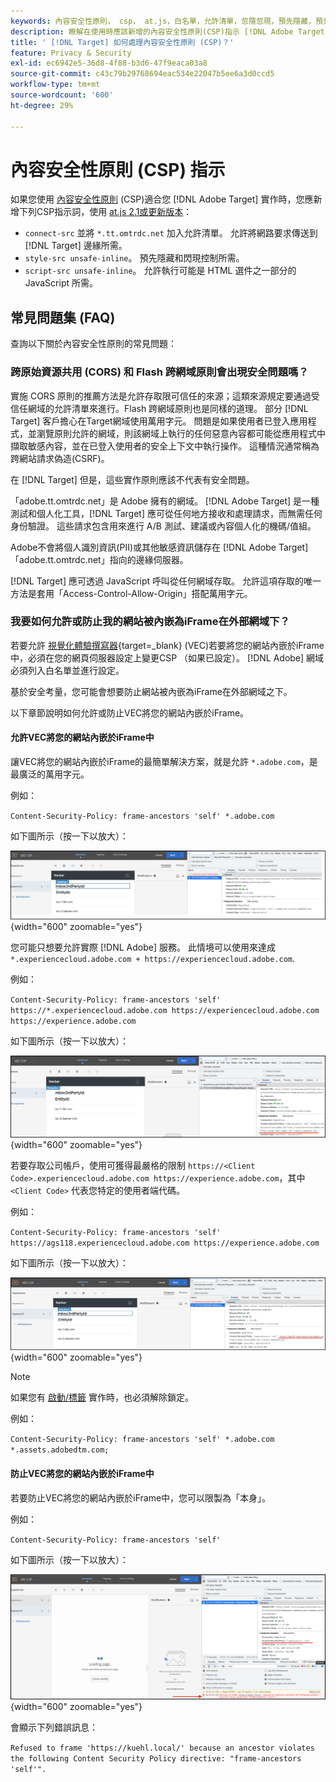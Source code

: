 ```yaml
---
keywords: 內容安全性原則， csp， at.js，白名單，允許清單，忽隱忽現，預先隱藏，預先隱藏，內容安全性原則， iFrame， iframe
description: 瞭解在使用時應該新增的內容安全性原則(CSP)指示 [!DNL Adobe Target].
title: ' [!DNL Target] 如何處理內容安全性原則 (CSP)？'
feature: Privacy & Security
exl-id: ec6942e5-36d8-4f88-b3d6-47f9eaca03a8
source-git-commit: c43c79b29768694eac534e22047b5ee6a3d0ccd5
workflow-type: tm+mt
source-wordcount: '600'
ht-degree: 29%

---
```


# 內容安全性原則 (CSP) 指示

如果您使用 [內容安全性原則](https://zh.wikipedia.org/wiki/Content_Security_Policy) (CSP)適合您 [!DNL Adobe Target] 實作時，您應新增下列CSP指示詞，使用 [at.js 2.1或更新版本](../../implement/client-side/atjs/target-atjs-versions.md)：

* `connect-src` 並將 `*.tt.omtrdc.net` 加入允許清單。 允許將網路要求傳送到 [!DNL Target] 邊緣所需。
* `style-src unsafe-inline`。 預先隱藏和閃現控制所需。
* `script-src unsafe-inline`。 允許執行可能是 HTML 選件之一部分的 JavaScript 所需。

## 常見問題集 (FAQ)

查詢以下關於內容安全性原則的常見問題：

### 跨原始資源共用 (CORS) 和 Flash 跨網域原則會出現安全問題嗎？

實施 CORS 原則的推薦方法是允許存取限可信任的來源；這類來源規定要通過受信任網域的允許清單來進行。Flash 跨網域原則也是同樣的道理。 部分 [!DNL Target] 客戶擔心在Target網域使用萬用字元。 問題是如果使用者已登入應用程式，並瀏覽原則允許的網域，則該網域上執行的任何惡意內容都可能從應用程式中擷取敏感內容，並在已登入使用者的安全上下文中執行操作。 這種情況通常稱為跨網站請求偽造(CSRF)。

在 [!DNL Target] 但是，這些實作原則應該不代表有安全問題。

「adob&#x200B;&#x200B;e.tt.omtrdc.net」是 Adobe 擁有的網域。 [!DNL Adobe Target] 是一種測試和個人化工具，[!DNL Target] 應可從任何地方接收和處理請求，而無需任何身份驗證。 這些請求包含用來進行 A/B 測試、建議或內容個人化的機碼/值組。

Adobe不會將個人識別資訊(PII)或其他敏感資訊儲存在 [!DNL Adobe Target] 「adobe.tt.omtrdc.net」指向的邊緣伺服器。

[!DNL Target] 應可透過 JavaScript 呼叫從任何網域存取。 允許這項存取的唯一方法是套用「Access-Control-Allow-Origin」搭配萬用字元。

### 我要如何允許或防止我的網站被內嵌為iFrame在外部網域下？

若要允許 [視覺化體驗撰寫器](https://experienceleague.adobe.com/docs/target/using/experiences/vec/visual-experience-composer.html){target=_blank} (VEC)若要將您的網站內嵌於iFrame中，必須在您的網頁伺服器設定上變更CSP （如果已設定）。 [!DNL Adobe] 網域必須列入白名單並進行設定。

基於安全考量，您可能會想要防止網站被內嵌為iFrame在外部網域之下。

以下章節說明如何允許或防止VEC將您的網站內嵌於iFrame。

#### 允許VEC將您的網站內嵌於iFrame中

讓VEC將您的網站內嵌於iFrame的最簡單解決方案，就是允許 `*.adobe.com`，是最廣泛的萬用字元。

例如：

`Content-Security-Policy: frame-ancestors 'self' *.adobe.com`

如下圖所示（按一下以放大）：


![CSP搭配最廣泛的萬用字元](/help/dev/before-implement/privacy/assets/csp-adobe.png){width="600" zoomable="yes"}

您可能只想要允許實際 [!DNL Adobe] 服務。 此情境可以使用來達成 `*.experiencecloud.adobe.com + https://experiencecloud.adobe.com`.

例如：

`Content-Security-Policy: frame-ancestors 'self' https://*.experiencecloud.adobe.com https://experiencecloud.adobe.com https://experience.adobe.com`

如下圖所示（按一下以放大）：

![具有ExperienceCloud範圍的CSP](/help/dev/before-implement/privacy/assets/csp-experiencecloud.png){width="600" zoomable="yes"}

若要存取公司帳戶，使用可獲得最嚴格的限制 `https://<Client Code>.experiencecloud.adobe.com https://experience.adobe.com`，其中 `<Client Code>` 代表您特定的使用者端代碼。

例如：

`Content-Security-Policy: frame-ancestors 'self'  https://ags118.experiencecloud.adobe.com https://experience.adobe.com`

如下圖所示（按一下以放大）：

![限定使用者端代碼範圍的CSP](/help/dev/before-implement/privacy/assets/csp-clientcode.png){width="600" zoomable="yes"}

>[!NOTE]
>
>如果您有 [啟動/標籤](/help/dev/implement/client-side/atjs/how-to-deployatjs/implement-target-using-adobe-launch.md) 實作時，也必須解除鎖定。
>
>例如：
>
> `Content-Security-Policy: frame-ancestors 'self' *.adobe.com *.assets.adobedtm.com;`

#### 防止VEC將您的網站內嵌於iFrame中

若要防止VEC將您的網站內嵌於iFrame中，您可以限製為「本身」。

例如：

`Content-Security-Policy: frame-ancestors 'self'`

如下圖所示（按一下以放大）：

![CSP錯誤](/help/dev/before-implement/privacy/assets/csp-error.png){width="600" zoomable="yes"}

會顯示下列錯誤訊息：

`Refused to frame 'https://kuehl.local/' because an ancestor violates the following Content Security Policy directive: "frame-ancestors 'self'".`

